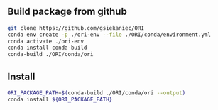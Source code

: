 ## Build package from github

```bash
git clone https://github.com/gsiekaniec/ORI
conda env create -p ./ori-env --file ./ORI/conda/environment.yml
conda activate ./ori-env
conda install conda-build
conda-build ./ORI/conda/ori
```

## Install

```bash
ORI_PACKAGE_PATH=$(conda-build ./ORI/conda/ori --output)
conda install ${ORI_PACKAGE_PATH}
```